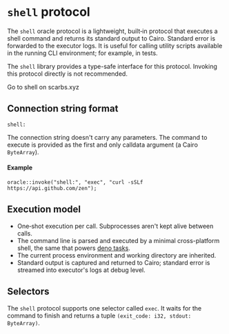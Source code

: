 # `shell` protocol

The `shell` oracle protocol is a lightweight, built‑in protocol that executes a shell command and returns its standard
output to Cairo. Standard error is forwarded to the executor logs. It is useful for calling utility scripts available in
the running CLI environment; for example, in tests.

The `shell` library provides a type-safe interface for this protocol. Invoking this protocol directly is not
recommended.

<BigLink href="https://scarbs.xyz/packages/shell">
  Go to shell on scarbs.xyz
</BigLink>

## Connection string format

```
shell:
```

The connection string doesn't carry any parameters. The command to execute is provided as the first and only calldata
argument (a Cairo `ByteArray`).

#### Example

```cairo
oracle::invoke("shell:", "exec", "curl -sSLf https://api.github.com/zen");
```

## Execution model

- One‑shot execution per call. Subprocesses aren't kept alive between calls.
- The command line is parsed and executed by a minimal cross-platform shell, the same that
  powers [deno tasks](https://docs.deno.com/runtime/reference/cli/task/#syntax).
- The current process environment and working directory are inherited.
- Standard output is captured and returned to Cairo; standard error is streamed into executor's logs at debug level.

## Selectors

The `shell` protocol supports one selector called `exec`.
It waits for the command to finish and returns a tuple `(exit_code: i32, stdout: ByteArray)`.
